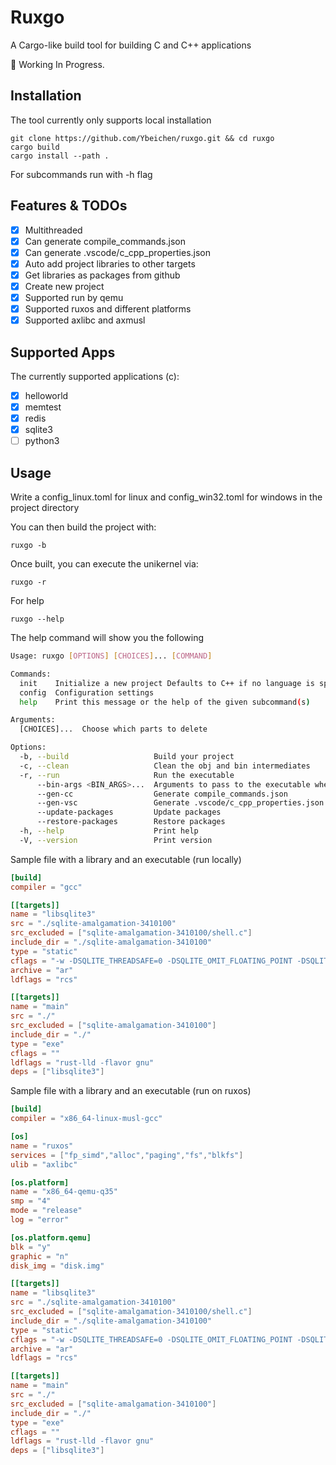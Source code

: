 # Ruxgo

A Cargo-like build tool for building C and C++ applications

🚧 Working In Progress. 

## Installation

The tool currently only supports local installation
```console
git clone https://github.com/Ybeichen/ruxgo.git && cd ruxgo
cargo build
cargo install --path .
```
For subcommands run with -h flag

## Features & TODOs

* [x] Multithreaded
* [x] Can generate compile_commands.json
* [x] Can generate .vscode/c_cpp_properties.json
* [x] Auto add project libraries to other targets
* [x] Get libraries as packages from github
* [x] Create new project
* [x] Supported run by qemu
* [x] Supported ruxos and different platforms
* [x] Supported axlibc and axmusl

## Supported Apps

The currently supported applications (c):

* [x] helloworld
* [x] memtest
* [x] redis
* [x] sqlite3
* [ ] python3

## Usage

Write a config_linux.toml for linux and config_win32.toml for windows in the project directory

You can then build the project with:
```console
ruxgo -b
```

Once built, you can execute the unikernel via:
```console
ruxgo -r
```

For help
```console
ruxgo --help
```

The help command will show you the following
```sh
Usage: ruxgo [OPTIONS] [CHOICES]... [COMMAND]

Commands:
  init    Initialize a new project Defaults to C++ if no language is specified
  config  Configuration settings
  help    Print this message or the help of the given subcommand(s)

Arguments:
  [CHOICES]...  Choose which parts to delete

Options:
  -b, --build                   Build your project
  -c, --clean                   Clean the obj and bin intermediates
  -r, --run                     Run the executable
      --bin-args <BIN_ARGS>...  Arguments to pass to the executable when running
      --gen-cc                  Generate compile_commands.json
      --gen-vsc                 Generate .vscode/c_cpp_properties.json
      --update-packages         Update packages
      --restore-packages        Restore packages
  -h, --help                    Print help
  -V, --version                 Print version
```

Sample file with a library and an executable (run locally)

```toml
[build]
compiler = "gcc"

[[targets]]
name = "libsqlite3"
src = "./sqlite-amalgamation-3410100"
src_excluded = ["sqlite-amalgamation-3410100/shell.c"]
include_dir = "./sqlite-amalgamation-3410100"
type = "static"
cflags = "-w -DSQLITE_THREADSAFE=0 -DSQLITE_OMIT_FLOATING_POINT -DSQLITE_OMIT_LOAD_EXTENSION -DSQLITE_DEBUG"
archive = "ar"
ldflags = "rcs"

[[targets]]
name = "main"
src = "./"
src_excluded = ["sqlite-amalgamation-3410100"]
include_dir = "./"
type = "exe"
cflags = ""
ldflags = "rust-lld -flavor gnu"
deps = ["libsqlite3"]
```

Sample file with a library and an executable (run on ruxos)

```toml
[build]
compiler = "x86_64-linux-musl-gcc"

[os]
name = "ruxos"
services = ["fp_simd","alloc","paging","fs","blkfs"]
ulib = "axlibc"

[os.platform]
name = "x86_64-qemu-q35"
smp = "4"
mode = "release"
log = "error"

[os.platform.qemu]
blk = "y"
graphic = "n"
disk_img = "disk.img"

[[targets]]
name = "libsqlite3"
src = "./sqlite-amalgamation-3410100"
src_excluded = ["sqlite-amalgamation-3410100/shell.c"]
include_dir = "./sqlite-amalgamation-3410100"
type = "static"
cflags = "-w -DSQLITE_THREADSAFE=0 -DSQLITE_OMIT_FLOATING_POINT -DSQLITE_OMIT_LOAD_EXTENSION -DSQLITE_DEBUG"
archive = "ar"
ldflags = "rcs"

[[targets]]
name = "main"
src = "./"
src_excluded = ["sqlite-amalgamation-3410100"]
include_dir = "./"
type = "exe"
cflags = ""
ldflags = "rust-lld -flavor gnu"
deps = ["libsqlite3"]
```
